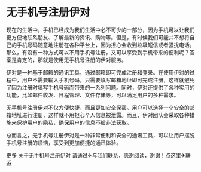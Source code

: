 # 无手机号注册伊对

现在的生活中，手机已经成为我们生活中必不可少的一部分，因为手机可以让我们更方便地联系朋友、了解最新的资讯、购物等。但是，有时候我们可能并不想将自己的手机号码随意地注册在各种平台上，因为担心会收到垃圾短信或者骚扰电话。那么，有没有一种方式可以不用手机号注册，又可以享受到手机带来的便利呢？答案是肯定的，那就是使用无手机号注册的伊对服务。

伊对是一种基于邮箱的通讯工具，通过邮箱即可完成注册和登录。在使用伊对的过程中，用户不需要输入手机号码，只需要填写邮箱地址即可完成注册，这样就避免了因为注册时填写手机号码而带来的一系列问题。同时，伊对还提供了各种实用的功能，比如邮件收发、日程管理、文件存储等，可以满足用户的多种需求。

无手机号注册伊对不仅方便快捷，而且更加安全保密。用户可以选择一个安全的邮箱地址进行注册，这样就不用担心个人信息被泄露。而且，伊对团队会采取各种措施来保护用户的隐私，确保用户的信息不被非法获取。

总而言之，无手机号注册伊对是一种非常便利和安全的通讯工具，可以让用户摆脱手机号注册的烦恼，享受到更加便捷的通讯体验。

更多 关于无手机号注册伊对 请通过✈与我们联系，感谢阅读，谢谢！[点这里✈联系](https://w.k02.cc)